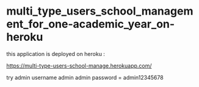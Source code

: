 # multi_type_users_school_management_for_one-academic_year_on-heroku

this application is deployed on heroku :

https://multi-type-users-school-manage.herokuapp.com/

try admin username admin
    admin password = admin12345678
    

